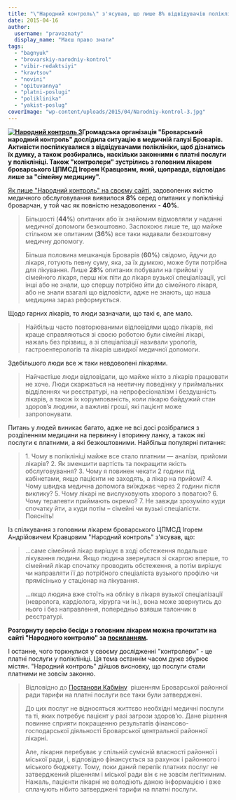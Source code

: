 ```yaml
---
title: "\"Народний контроль\" з'ясував, що лише 8% відвідувачів поліклініки задоволені якістю послуг"
date: 2015-04-16
author: 
  username: "pravoznaty"
  display_name: "Маєш право знати"
tags: 
  - "bagnyuk"
  - "brovarskiy-narodniy-kontrol"
  - "vibir-redaktsiyi"
  - "kravtsov"
  - "novini"
  - "opituvannya"
  - "platni-poslugi"
  - "poliklinika"
  - "yakist-poslug"
coverImage: "wp-content/uploads/2015/04/Narodniy-kontrol-3.jpg"
---
```


**[![Народний контроль 3](https://mpz.brovary.org/wp-content/uploads/2015/04/Narodniy-kontrol-3.jpg)](https://mpz.brovary.org/wp-content/uploads/2015/04/Narodniy-kontrol-3.jpg)Громадська організація "Броварський народний контроль" дослідила ситуацію в медичній галузі Броварів. Активісти поспілкувалися з відвідувачами поліклініки, щоб дізнатись їх думку, а також розбирались, наскільки законними є платні послуги у поліклініці. Також "контролери" зустрілись з головним лікарем броварського ЦПМСД Ігорем Кравцовим, який, щоправда, відповідає лише за "сімейну медицину".**

[Як пише "Народний контроль" на своєму сайті](http://nk.mybrovary.com/shho-dumayut-brovarchani-pro-yakist-medichnogo-obslugovuvannya/), задоволених якістю медичного обслуговування виявилося **8%** серед опитаних у поліклініці броварчан, у той час як повністю незадоволених - **40%**.

> Більшості (**44%**) опитаних або їх знайомим відмовляли у наданні медичної допомоги безкоштовно. Заспокоює лише те, що майже стільком же опитаним (**36%**) все таки надавали безкоштовну медичну допомогу.
> 
> Більша половина мешканців Броварів (**60%**) свідомо, йдучи до лікаря, готують певну суму, яка, за їх думкою, може бути потрібна для лікування. Лише **28%** опитаних побували на прийомі у сімейного лікаря, перш ніж піти до лікаря вузької спеціалізації, усі інші або не знали, що спершу потрібно йти до сімейного лікаря, або не знали взагалі що відповісти, адже не знають, що наша медицина зараз реформується.

Щодо гарних лікарів, то люди зазначали, що такі є, але мало.

> Найбільш часто повторюваними відповідями щодо лікарів, які краще справляються зі своєю роботою були сімейні лікарі, нажаль без прізвищ, а зі спеціалізації називали урологів, гастроентерологів та лікарів швидкої медичної допомоги.

Здебільшого люди все ж таки невдоволені лікарями.

> Найчастіше люди відповідали, що майже ніхто з лікарів працювати не хоче. Люди скаржаться на неетичну поведінку у приймальних відділеннях чи реєстратурі, на непрофесіоналізм і бездушність лікарів, а також їх корумпованість, коли лікарю байдужий стан здоров’я людини, а важливі гроші, які пацієнт може запропонувати.

Питань у людей виникає багато, адже не всі досі розібралися з розділенням медицини на первинну і вторинну ланку, а також які послуги є платними, а які безкоштовними. Найбільш популярні питання:

> 1\. Чому в поліклініці майже все стало платним — аналізи, прийоми лікарів? 2. Як зменшити вартість та покращити якість обслуговування? 3. Чому я повинен чекати 2 години під кабінетами, якщо пацієнти не заходять, а лікар на прийомі? 4. Чому швидка медична допомога виїжджає через 2 години після виклику? 5. Чому лікарі не вислуховують хворого з повагою? 6. Чому терапевти приймають окремо? 7. Не завжди зрозуміло куди спочатку йти, а куди потім – сімейні чи вузькі спеціалісти. Поясніть!

Із спілкування з головним лікарем броварського ЦПМСД Ігорем Андрійовичем Кравцовим "Народний контроль" з'ясував, що:

> ...саме сімейний лікар вирішує в ході обстеження подальше лікування людини. Якщо людина звернулася зі скаргою вперше, то сімейний лікар спочатку проводить обстеження, а потім вирішує чи направляти її до потрібного спеціаліста вузького профілю чи прямісінько у стаціонар на лікування.
> 
> ...якщо людина вже стоїть на обліку в лікаря вузької спеціалізації (невролога, кардіолога, хірурга чи ін.), вона може звернутись до нього і без направлення, попередньо взявши талончик в реєстратурі.

**Розгорнуту версію бесіди з головним лікарем можна прочитати на сайті "Народного контролю" за [посиланням](http://nk.mybrovary.com/shho-dumayut-brovarchani-pro-yakist-medichnogo-obslugovuvannya/).**

І останне, чого торкнулися у своєму дослідженні "контролери" - це платні послуги у поліклініці. Ця тема останнім часом дуже збурює містян. "Народний контроль" дійшов висновку, що послуги стали платними не зовсім законно.

> Відповідно до [Постанови Кабміну](http://zakon2.rada.gov.ua/laws/show/1138-96-%D0%BF)  рішенням Броварської районної ради тарифи на платні послуги все таки були затверджені.
> 
> До цих послуг не відносяться життєво необхідні медичні послуги та ті, яких потребує пацієнт у разі загрози здоров’ю. Дане рішення повинне сприяти покращенню результатів фінансово-господарської діяльності Броварської центральної районної лікарні.
> 
> Але, лікарня перебуває у спільній сумісній власності районної і міської ради, і, відповідно фінансується за рахунок і районного і міського бюджету. Тому, поки даний перелік платних послуг не затверджений рішенням і міської ради він є не зовсім легітимним. Нажаль, пацієнти лікарні не володіють даною інформацією і вже сплачують нібито затверджені тарифи на платні послуги.
